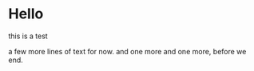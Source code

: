 # Hello
this is a test

a few more lines of text for now. 
and one more
and one more, before we end.
